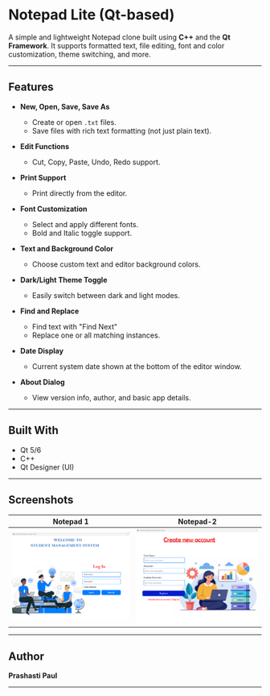 # Notepad Lite (Qt-based)

A simple and lightweight Notepad clone built using **C++** and the **Qt Framework**. It supports formatted text, file editing, font and color customization, theme switching, and more.

---

## Features

- **New, Open, Save, Save As**
  - Create or open `.txt` files.
  - Save files with rich text formatting (not just plain text).

- **Edit Functions**
  - Cut, Copy, Paste, Undo, Redo support.

- **Print Support**
  - Print directly from the editor.

- **Font Customization**
  - Select and apply different fonts.
  - Bold and Italic toggle support.

- **Text and Background Color**
  - Choose custom text and editor background colors.

- **Dark/Light Theme Toggle**
  - Easily switch between dark and light modes.

- **Find and Replace**
  - Find text with "Find Next"
  - Replace one or all matching instances.

- **Date Display**
  - Current system date shown at the bottom of the editor window.

- **About Dialog**
  - View version info, author, and basic app details.

---

## Built With

- Qt 5/6
- C++
- Qt Designer (UI)

---

## Screenshots

| Notepad 1 | Notepad-2 | 
|-----------|-----------|
| ![notepad1](https://github.com/Prashasti05/Student-Management-System/blob/05a23f0b432882a49a8e4e180205ac01973264a7/Screenshot_loginPage.png) |![notepad2](https://github.com/Prashasti05/Student-Management-System/blob/2ad595cf7d8f636fb030cdc6e0a0af9a3b8b8f86/Screenshot_RegisterPage.png) |


---

## Author

**Prashasti Paul**

---

